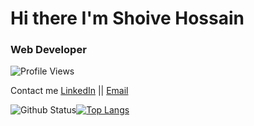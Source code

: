 # Hi there I'm Shoive Hossain

### Web Developer

![Profile Views](https://komarev.com/ghpvc/?username=ronaninstain&style=flat-square)

Contact me
[LinkedIn](https://www.linkedin.com/in/ronaninstain/) || [Email](shoivehossain100@gmail.com) 


![Github Status](https://github-readme-stats.vercel.app/api?username=ronaninstain&show_icons=true&theme=radical)[![Top Langs](https://github-readme-stats.vercel.app/api/top-langs/?username=ronaninstain&show_icons=true&theme=radical&layout=compact)](https://github.com/anuraghazra/github-readme-stats)
